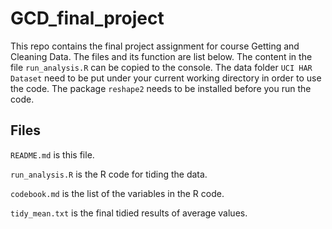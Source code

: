 # GCD_final_project
This repo contains the final project assignment for course Getting and Cleaning Data. The files and its function are list below. The content in the file `run_analysis.R` can be copied to the console. The data folder `UCI HAR Dataset` need to be put under your current working directory in order to use the code. The package `reshape2` needs to be installed before you run the code.
## Files

`README.md` is this file.

`run_analysis.R` is the R code for tiding the data.

`codebook.md` is the list of the variables in the R code.

`tidy_mean.txt` is the final tidied results of average values.

